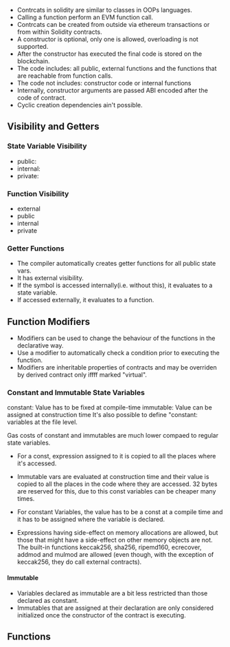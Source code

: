 - Contrcats in solidity are similar to classes in OOPs languages.
- Calling a function perform an EVM function call.
- Contrcats can be created from outside via ethereum transactions or from within Solidity contracts.
- A constructor is optional, only one is allowed, overloading is not supported.
- After the constructor has executed the final code is stored on the blockchain.
- The code includes: all public, external functions and the functions that are reachable from function calls.
- The code not includes: constructor code or internal functions
- Internally, constructor arguments are passed ABI encoded after the code of contract.
- Cyclic creation dependencies ain't possible.


## Visibility and Getters

### State Variable Visibility

- public: 
- internal:
- private:

### Function Visibility

- external
- public
- internal
- private

### Getter Functions

- The compiler automatically creates getter functions for all public state vars.
- It has external visibility.
- If the symbol is accessed internally(i.e. without this), it evaluates to a state variable.
- If accessed externally, it evaluates to a function.


## Function Modifiers

- Modifiers can be used to change the behaviour of the functions in the declarative way.
- Use a modifier to automatically check a condition prior to executing the function.
- Modifiers are inheritable properties of contracts and may be overriden by derived contract only iffff marked "virtual".


### Constant and Immutable State Variables

constant: Value has to be fixed at compile-time
immutable: Value can be assigned at construction time
It's also possible to define "constant: variables at the file level.


Gas costs of constant and immutables are much lower compaed to regular state variables.

- For a const, expression assigned to it is copied to all the places where it's accessed.
- Immutable vars are evaluated at construction time and their value is copied to all the places in the code where they are accessed. 32 bytes are reserved for this, due to this const variables can be cheaper many times.

- For constant Variables, the value has to be a const at a compile time and it has to be assigned where the variable is declared.
- Expressions having side-effect on memory allocations are allowed,  but those that might have a side-effect on other memory objects are not. The built-in functions keccak256, sha256, ripemd160, ecrecover, addmod and mulmod are allowed (even though, with the exception of keccak256, they do call external contracts).

#### Immutable

- Variables declared as immutable are a bit less restricted than those declared as constant.
- Immutables that are assigned at their declaration are only considered initialized once the constructor of the contract is executing.


## Functions


